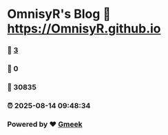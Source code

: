 # OmnisyR's Blog :link: https://OmnisyR.github.io 
### :page_facing_up: [3](https://OmnisyR.github.io/tag.html) 
### :speech_balloon: 0 
### :hibiscus: 30835 
### :alarm_clock: 2025-08-14 09:48:34 
### Powered by :heart: [Gmeek](https://github.com/Meekdai/Gmeek)
